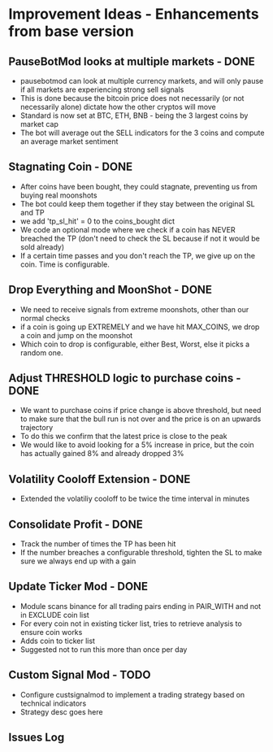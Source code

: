 # Improvement Ideas - Enhancements from base version

## PauseBotMod looks at multiple markets - DONE

- pausebotmod can look at multiple currency markets, and will only pause if all markets are experiencing strong sell signals
- This is done because the bitcoin price does not necessarily (or not necessarily alone) dictate how the other cryptos will move
- Standard is now set at BTC, ETH, BNB - being the 3 largest coins by market cap
- The bot will average out the SELL indicators for the 3 coins and compute an average market sentiment

## Stagnating Coin - DONE

- After coins have been bought, they could stagnate, preventing us from buying real moonshots
- The bot could keep them together if they stay between the original SL and TP
- we add 'tp_sl_hit' = 0 to the coins_bought dict
- We code an optional mode where we check if a coin has NEVER breached the TP (don't need to check the SL because if not it would be sold already)
- If a certain time passes and you don't reach the TP, we give up on the coin. Time is configurable.

## Drop Everything and MoonShot - DONE

- We need to receive signals from extreme moonshots, other than our normal checks
- if a coin is going up EXTREMELY and we have hit MAX_COINS, we drop a coin and jump on the moonshot
- Which coin to drop is configurable, either Best, Worst, else it picks a random one.

## Adjust THRESHOLD logic to purchase coins - DONE

- We want to purchase coins if price change is above threshold, but need to make sure that the bull run is not over and the price is on an upwards trajectory
- To do this we confirm that the latest price is close to the peak
- We would like to avoid looking for a 5% increase in price, but the coin has actually gained 8% and already dropped 3%

## Volatility Cooloff Extension - DONE

- Extended the volatiliy cooloff to be twice the time interval in minutes

## Consolidate Profit - DONE

- Track the number of times the TP has been hit
- If the number breaches a configurable threshold, tighten the SL to make sure we always end up with a gain

## Update Ticker Mod - DONE

- Module scans binance for all trading pairs ending in PAIR_WITH and not in EXCLUDE coin list
- For every coin not in existing ticker list, tries to retrieve analysis to ensure coin works
- Adds coin to ticker list
- Suggested not to run this more than once per day

## Custom Signal Mod - TODO

- Configure custsignalmod to implement a trading strategy based on technical indicators
- Strategy desc goes here

## Issues Log
